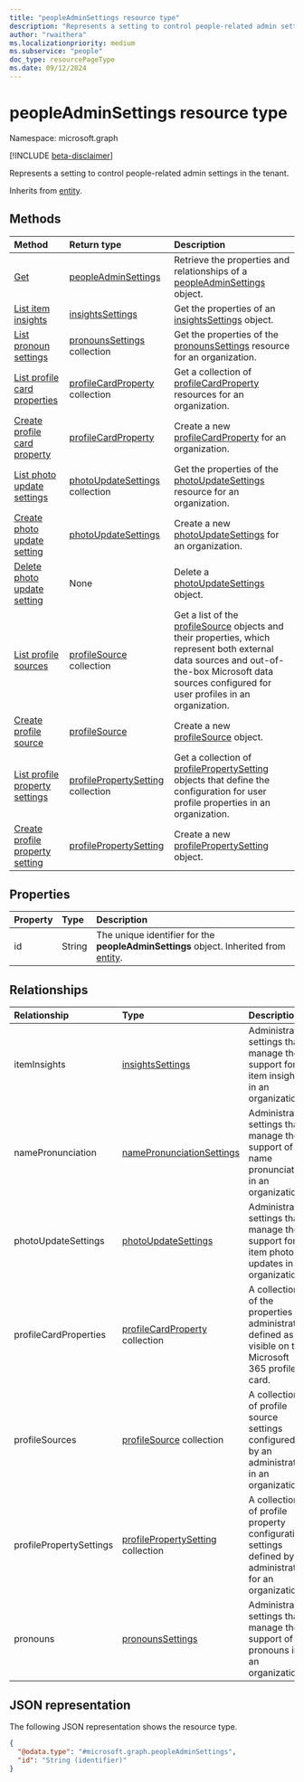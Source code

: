 ```yaml
---
title: "peopleAdminSettings resource type"
description: "Represents a setting to control people-related admin settings in the tenant."
author: "rwaithera"
ms.localizationpriority: medium
ms.subservice: "people"
doc_type: resourcePageType
ms.date: 09/12/2024
---
```


# peopleAdminSettings resource type

Namespace: microsoft.graph

[!INCLUDE [beta-disclaimer](../../includes/beta-disclaimer.md)]

Represents a setting to control people-related admin settings in the tenant.

Inherits from [entity](../resources/entity.md).

## Methods

|Method|Return type|Description|
|:---|:---|:---|
|[Get](../api/peopleadminsettings-get.md) | [peopleAdminSettings](../resources/peopleadminsettings.md) | Retrieve the properties and relationships of a [peopleAdminSettings](../resources/peopleadminsettings.md) object. |
|[List item insights](../api/peopleadminsettings-list-iteminsights.md) | [insightsSettings](insightssettings.md) | Get the properties of an [insightsSettings](insightssettings.md) object. |
|[List pronoun settings](../api/peopleadminsettings-list-pronouns.md)|[pronounsSettings](../resources/pronounssettings.md) collection|Get the properties of the [pronounsSettings](../resources/pronounssettings.md) resource for an organization.|
|[List profile card properties](../api/peopleadminsettings-list-profilecardproperties.md) | [profileCardProperty](profilecardproperty.md) collection | Get a collection of [profileCardProperty](../resources/profilecardproperty.md) resources for an organization. |
|[Create profile card property](../api/peopleadminsettings-post-profilecardproperties.md) | [profileCardProperty](profilecardproperty.md) | Create a new [profileCardProperty](../resources/profilecardproperty.md) for an organization. |
|[List photo update settings](../api/peopleadminsettings-list-photoupdatesettings.md)|[photoUpdateSettings](../resources/photoupdatesettings.md) collection|Get the properties of the [photoUpdateSettings](../resources/photoupdatesettings.md) resource for an organization.|
|[Create photo update setting](../api/peopleadminsettings-post-photoupdatesettings.md)|[photoUpdateSettings](../resources/photoupdatesettings.md)|Create a new [photoUpdateSettings](../resources/photoupdatesettings.md) for an organization.|
|[Delete photo update setting](../api/peopleadminsettings-delete-photoupdatesettings.md)|None|Delete a [photoUpdateSettings](../resources/photoupdatesettings.md) object.|
|[List profile sources](../api/peopleadminsettings-list-profilesources.md)|[profileSource](../resources/profilesource.md) collection|Get a list of the [profileSource](../resources/profilesource.md) objects and their properties, which represent both external data sources and out-of-the-box Microsoft data sources configured for user profiles in an organization.|
|[Create profile source](../api/peopleadminsettings-post-profilesources.md)|[profileSource](../resources/profilesource.md)|Create a new [profileSource](../resources/profilesource.md) object.|
|[List profile property settings](../api/peopleadminsettings-list-profilepropertysettings.md)|[profilePropertySetting](../resources/profilepropertysetting.md) collection|Get a collection of [profilePropertySetting](../resources/profilepropertysetting.md) objects that define the configuration for user profile properties in an organization.|
|[Create profile property setting](../api/peopleadminsettings-post-profilepropertysettings.md)|[profilePropertySetting](../resources/profilepropertysetting.md)|Create a new [profilePropertySetting](../resources/profilepropertysetting.md) object.|

## Properties

| Property | Type   | Description                                                                                     |
|:---------|:-------|:------------------------------------------------------------------------------------------------|
| id       | String | The unique identifier for the **peopleAdminSettings** object. Inherited from [entity](entity.md). |

## Relationships

|Relationship|Type|Description|
|:---|:---|:---|
|itemInsights|[insightsSettings](../resources/insightssettings.md)|Administrator settings that manage the support for item insights in an organization.|
|namePronunciation|[namePronunciationSettings](../resources/namepronunciationsettings.md)|Administrator settings that manage the support of name pronunciation in an organization.|
|photoUpdateSettings|[photoUpdateSettings](../resources/photoupdatesettings.md)|Administrator settings that manage the support for item photo updates in an organization.|
|profileCardProperties|[profileCardProperty](profilecardproperty.md) collection|A collection of the properties an administrator defined as visible on the Microsoft 365 profile card.|
|profileSources|[profileSource](../resources/profilesource.md) collection|A collection of profile source settings configured by an administrator in an organization.|
|profilePropertySettings|[profilePropertySetting](../resources/profilepropertysetting.md) collection|A collection of profile property configuration settings defined by an administrator for an organization.|
|pronouns|[pronounsSettings](../resources/pronounssettings.md)|Administrator settings that manage the support of pronouns in an organization.|

## JSON representation

The following JSON representation shows the resource type.
<!-- {
  "blockType": "resource",
  "keyProperty": "id",
  "@odata.type": "microsoft.graph.peopleAdminSettings",
  "baseType": "microsoft.graph.entity",
  "openType": false
}
-->
``` json
{
  "@odata.type": "#microsoft.graph.peopleAdminSettings",
  "id": "String (identifier)"
}
```
